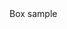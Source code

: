 <!DOCTYPE html>
<html lang="en">
<head>
    <meta charset="UTF-8">
    <meta name="viewport" content="width=device-width, initial-scale=1.0">
    <title>BOX MODEL EXAMPLE</title>
    <link rel="stylesheet" href="box_style.css">
</head>
<body>
    <div class="box">Box sample</div>
</body>
</html>
